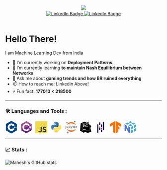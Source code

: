 

<!--
**sirreajohn/sirreajohn** is a ✨ _special_ ✨ repository because its `README.md` (this file) appears on your GitHub profile.

Here are some ideas to get you started:
-->

<div id="header" align="center">
  <img src="https://media4.giphy.com/media/KeUoFXwyzOksZrJ6D6/giphy.gif?cid=790b7611b3edbb5adc274eb01133b0ae39c3517f2a72587e&rid=giphy.gif&ct=s" width="100"/>
</div>

<div id="badges" align = "center">
  <a href="https://www.linkedin.com/in/mahesh-patapalli/">
    <img src="https://img.shields.io/badge/LinkedIn-blue?style=for-the-badge&logo=linkedin&logoColor=white" alt="LinkedIn Badge"/>
  </a>
  <a href="https://www.kaggle.com/maheshpatapalli">
    <img src="https://img.shields.io/badge/Kaggle-0fcfd9?style=for-the-badge&logo=kaggle&logoColor=white" alt="LinkedIn Badge"/>  
  </a>
</div>
<div align = "center">
  <img src="https://komarev.com/ghpvc/?username=sirreajohn&style=flat-square&color=blue" alt=""/>  
</div>

<h1>
  Hello There!
</h1>

I am Machine Learning Dev from India

- 🐓 I’m currently working on <b> Deployment Patterns </b>
- 🥘 I’m currently learning <b> to maintain Nash Equilibrium between Networks </b>
- 💬 Ask me about <b> gaming trends and how BR ruined everything </b>
- 📫 How to reach me: Linkedin Above!
- ⚡ Fun fact: <b> 177013 < 218500 </b>

 ---

### :hammer_and_wrench: Languages and Tools :
 <div>
   <img src="https://github.com/devicons/devicon/blob/master/icons/cplusplus/cplusplus-plain.svg" title="c++" alt="c++" width="40" height="40"/>&nbsp;
   <img src="https://github.com/devicons/devicon/blob/master/icons/csharp/csharp-original.svg" title="c#" alt="c#" width="40" height="40"/>&nbsp;
   <img src="https://github.com/devicons/devicon/blob/master/icons/javascript/javascript-original.svg" title="Python" alt="Python" width="40" height="40"/>&nbsp;
   <img src="https://github.com/devicons/devicon/blob/master/icons/python/python-original.svg" title="Python" alt="Python" width="40" height="40"/>&nbsp;
   <img src="https://github.com/devicons/devicon/blob/master/icons/jupyter/jupyter-original-wordmark.svg" title="jupyter" alt="jupyter" width="40" height="40"/>&nbsp;
   <img src="https://github.com/devicons/devicon/blob/master/icons/pycharm/pycharm-plain.svg" title="pyc" alt="pyc" width="40" height="40"/>&nbsp;
   <img src="https://github.com/devicons/devicon/blob/master/icons/pandas/pandas-original.svg" title="pandas" alt="pandas" width="40" height="40"/>&nbsp;
   <img src="https://github.com/devicons/devicon/blob/master/icons/tensorflow/tensorflow-original.svg" title="TF" alt="TF" width="40" height="40"/>&nbsp;
   <img src="https://github.com/devicons/devicon/blob/master/icons/numpy/numpy-original.svg" title="numpy" alt="numpy" width="40" height="40"/>&nbsp;
 </div>

---
 ### 📈 Stats :
![Mahesh's GitHub stats](https://vercel-stats-xz2jfqmij-sirreajohn.vercel.app/api?username=sirreajohn&show_icons=true&theme=tokyonight)
  
  

